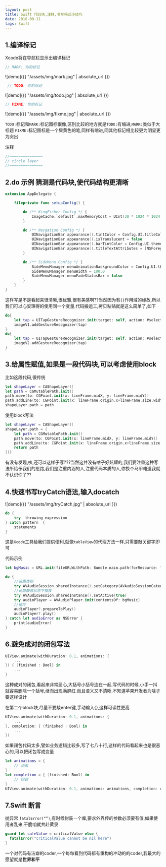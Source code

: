 ```yaml
---
layout: post
title: Swift 代码块,注释,书写格式小技巧
date: 2018-09-11
tags: Swift
---
```


## 1.编译标记
Xcode将在导航栏显示出编译标记
```swift
// MARK: 你的标记
```
![demo]({{ "/assets/img/mark.jpg" | absolute_url }})

```swift
 // TODO: 你的标记
``` 
![demo]({{ "/assets/img/todo.jpg" | absolute_url }})


```swift
// FIXME: 你的标记
```
![demo]({{ "/assets/img/fixme.jpg" | absolute_url }})

`TODO:`标记和`MARK:`标记图标很像,区别比较的地方就是`TODO:`有缩进,`MARK:`类似于大标题
`FIXME:`标记图标是一个屎黄色的笔,同样有缩进,同其他标记相比较更为明显更为突出

注释
```swift
//===============
// circle layer
//===============
```

## 2.do 示例 猜测是代码块,使代码结构更清晰 
```swift
extension AppDelegate {

    fileprivate func setupConfig() {

        do /** KingFisher Config */ {
            ImageCache.`default`.maxMemoryCost = UInt(30 * 1024 * 1024)
        }

        do /** Navgation Config */ {
            UINavigationBar.appearance().tintColor = Config.UI.titleColor
            UINavigationBar.appearance().isTranslucent = false
            UINavigationBar.appearance().barTintColor = Config.UI.themeColor
            UINavigationBar.appearance().titleTextAttributes = [NSForegroundColorAttributeName: Config.UI.titleColor]
        }

        do /** SideMenu Config */ {
            SideMenuManager.menuAnimationBackgroundColor = Config.UI.themeColor
            SideMenuManager.menuWidth = 100.0
            SideMenuManager.menuFadeStatusBar = false
        }
    }
}
```
这样写是不是看起来很清晰,很优雅,很有美感啊??当然因为有`{}`作用域的缘故,所以我们可以心安理得的使用同一个变量,代码搬运工,拷贝粘贴就是这么简单了,如下
```swift
do{
    let tap = UITapGestureRecognizer.init(target: self, action: #selector(self.imgButtonClick(gesture:)))
    imageV1.addGestureRecognizer(tap)
}
do{
    let tap = UITapGestureRecognizer.init(target: self, action: #selector(self.imgButtonClick(gesture:)))
    imageV2.addGestureRecognizer(tap)
}
```
## 3.给属性赋值,如果是一段代码块,可以考虑使用block
比如这段代码,很传统
```swift
let shapeLayer = CAShapeLayer()
let path = CGMutablePath.init()
path.move(to: CGPoint.init(x: lineFrame.midX, y: lineFrame.midY))
path.addLine(to: CGPoint.init(x: lineFrame.origin.x+lineFrame.size.width/2, y: lineFrame.origin.y))
shapeLayer.path = path
```

使用block写法
```swift
let shapeLayer = CAShapeLayer()
shapeLayer.path = {
    let path = CGMutablePath.init()
    path.move(to: CGPoint.init(x: lineFrame.midX, y: lineFrame.midY))
    path.addLine(to: CGPoint.init(x: lineFrame.origin.x+lineFrame.size.width/2, y: lineFrame.origin.y))
    return path
}()
```
有没有发现,咦,还可以这样子写???当然这并没有啥子好炫耀的,我们要注重这种写法所给予我们的思路,我们是注重内涵的人,注重代码本质的人,你换个马甲难道我就不认识你了??

## 4.快速书写tryCatch语法,输入docatch 
![demo]({{ "/assets/img/tryCatch.jpg" | absolute_url }})
```swift
do {
    try  throwing expression
} catch pattern  {
    statements  
}
```
这是`Xcode`工具给我们提供便利,就像`tableView`的代理方法一样,只需要敲关键字即可

代码示例
```swift
let bgMusic = URL.init(fileURLWithPath: Bundle.main.path(forResource: "Ecstasy", ofType: "mp3")!)

do {
    //设置类别
    try AVAudioSession.sharedInstance().setCategory(AVAudioSessionCategoryPlayback)
    //设置静音状态下播放
    try AVAudioSession.sharedInstance().setActive(true)
    try audioPlayer = AVAudioPlayer.init(contentsOf: bgMusic)
    //缓冲
    audioPlayer?.prepareToPlay()
    audioPlayer?.play()
} catch let audioError as NSError {
    print(audioError)
}
```

## 6.避免成对的闭包写法
```swift
UIView.animate(withDuration: 0.1, animations: {
    ...
}) { (finished : Bool) in
    ...
}
```
这种成对的闭包,看起来非常恶心,大括号小括号连在一起,写代码的时候,小手一抖就容易删除一个括号,继而出现满屏红.而且语义又不清晰,不知道苹果开发者为啥子要这样设计

在第二个block块,尽量不要敲enter键,手动输入{},这样可读性更高
```swift
UIView.animate(withDuration: 0.1, animations: {
    ...    
}, completion: { (finished : Bool) in
    ...    
})
```
如果闭包代码太多,譬如业务逻辑比较多,写了七八十行,这样的代码看起来也是很恶心的,可以把闭包写成变量

```swift
let animations = {
    // 动画
}
let completion = { (finished: Bool) in
    // 回调
}
UIView.animate(withDuration: 0.1, animations: animations, completion: completion)
```


## 7.Swift 断言 
抛异常 `fatalError(“”)`,有时候封装一个库,要求外界传的参数必须要有值,如果使用者乱来,干脆咱就共赴黄泉
```swift
guard let safeValue = criticalValue else {
  fatalError("criticalValue cannot be nil here")
}
```

一个对代码有洁癖的coder,一个每每看到代码都有重构的冲动的的coder,我最大的愿望就是**世界和平**

